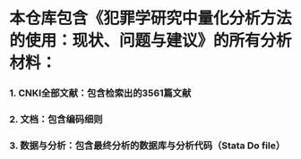 
# 本仓库包含《犯罪学研究中量化分析方法的使用：现状、问题与建议》的所有分析材料：
### 1. CNKI全部文献：包含检索出的3561篇文献
### 2. 文档：包含编码细则
### 3. 数据与分析：包含最终分析的数据库与分析代码（Stata Do file）
